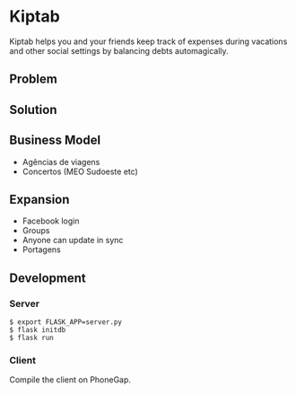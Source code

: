 # Kiptab

Kiptab helps you and your friends keep track of expenses during vacations and other social settings
by balancing debts automagically.

## Problem

## Solution

## Business Model

- Agências de viagens
- Concertos (MEO Sudoeste etc)

## Expansion

- Facebook login
- Groups
- Anyone can update in sync
- Portagens

## Development

### Server

```
$ export FLASK_APP=server.py
$ flask initdb
$ flask run
```

### Client

Compile the client on PhoneGap.
